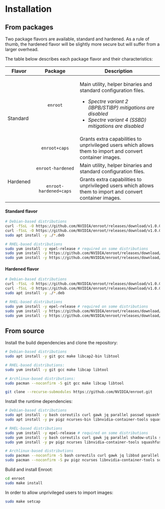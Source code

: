 # Installation

## From packages

Two package flavors are available, standard and hardened. As a rule of thumb, the hardened flavor will be slightly more secure but will suffer from a larger overhead.

The table below describes each package flavor and their characteristics:

<table>
    <thead>
        <tr>
            <th>Flavor</th>
            <th>Package</th>
            <th>Description</th>
        </tr>
    </thead>
    <tbody>
        <tr>
            <td rowspan=2>Standard</td>
            <td align="center"><code>enroot</code></td>
            <td>
                <p>Main utility, helper binaries and standard configuration files.</p>
                <ul>
                  <li><i>Spectre variant 2 (IBPB/STIBP) mitigations are disabled</i></li>
                  <li><i>Spectre variant 4 (SSBD) mitigations are disabled</i></li>
                </ul>
            </td>
        </tr>
        <tr>
            <td align="center"><code>enroot+caps</code></td>
            <td>Grants extra capabilities to unprivileged users which allows<br> them to import and convert container images.</td>
        </tr>
        <tr>
            <td rowspan=2>Hardened</td>
            <td align="center"><code>enroot-hardened</code></td>
            <td>Main utility, helper binaries and standard configuration files.</td>
        </tr>
        <tr>
            <td align="center"><code>enroot-hardened+caps</code></td>
            <td>Grants extra capabilities to unprivileged users which allows<br> them to import and convert container images.</td>
        </tr>
    </tbody>
</table>

#### Standard flavor

```sh
# Debian-based distributions
curl -fSsL -O https://github.com/NVIDIA/enroot/releases/download/v1.0.0/enroot_1.0.0-1_amd64.deb
curl -fSsL -O https://github.com/NVIDIA/enroot/releases/download/v1.0.0/enroot+caps_1.0.0-1_amd64.deb # optional
sudo apt install -y ./*.deb

# RHEL-based distributions
sudo yum install -y epel-release # required on some distributions
sudo yum install -y https://github.com/NVIDIA/enroot/releases/download/v1.0.0/enroot-1.0.0-1.el7.x86_64.rpm
sudo yum install -y https://github.com/NVIDIA/enroot/releases/download/v1.0.0/enroot+caps-1.0.0-1.el7.x86_64.rpm # optional
```

#### Hardened flavor

```sh
# Debian-based distributions
curl -fSsL -O https://github.com/NVIDIA/enroot/releases/download/v1.0.0/enroot-hardened_1.0.0-1_amd64.deb
curl -fSsL -O https://github.com/NVIDIA/enroot/releases/download/v1.0.0/enroot-hardened+caps_1.0.0-1_amd64.deb # optional
sudo apt install -y ./*.deb

# RHEL-based distributions
sudo yum install -y epel-release # required on some distributions
sudo yum install -y https://github.com/NVIDIA/enroot/releases/download/v1.0.0/enroot-hardened-1.0.0-1.el7.x86_64.rpm
sudo yum install -y https://github.com/NVIDIA/enroot/releases/download/v1.0.0/enroot-hardened+caps-1.0.0-1.el7.x86_64.rpm # optional
```

## From source

Install the build dependencies and clone the repository:
```sh
# Debian-based distributions
sudo apt install -y git gcc make libcap2-bin libtool

# RHEL-based distributions:
sudo yum install -y git gcc make libcap libtool

# Archlinux-based distributions:
sudo pacman --noconfirm -S git gcc make libcap libtool

git clone --recurse-submodules https://github.com/NVIDIA/enroot.git
```

Install the runtime dependencies:
```sh
# Debian-based distributions
sudo apt install -y bash coreutils curl gawk jq parallel passwd squashfs-tools grep findutils gzip libc-bin sed tar util-linux
sudo apt install -y pv pigz ncurses-bin libnvidia-container-tools squashfuse fuse-overlayfs # optional

# RHEL-based distributions
sudo yum install -y epel-release # required on some distributions
sudo yum install -y bash coreutils curl gawk jq parallel shadow-utils squashfs-tools grep findutils gzip glibc-common sed tar util-linux
sudo yum install -y pv pigz ncurses libnvidia-container-tools squashfuse fuse-overlayfs # optional

# Archlinux-based distributions
sudo pacman --noconfirm -S bash coreutils curl gawk jq libbsd parallel shadow squashfs-tools grep findutils gzip glibc sed tar util-linux
sudo pacman --noconfirm -S pv pigz ncurses libnvidia-container-tools squashfuse fuse-overlayfs # optional
```

Build and install Enroot:
```sh
cd enroot
sudo make install
```

In order to allow unprivileged users to import images:
```sh
sudo make setcap
```
